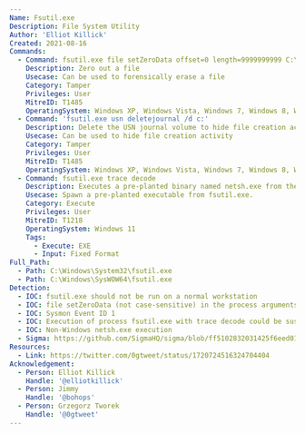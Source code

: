 ```yaml
---
Name: Fsutil.exe
Description: File System Utility
Author: 'Elliot Killick'
Created: 2021-08-16
Commands:
  - Command: fsutil.exe file setZeroData offset=0 length=9999999999 C:\Windows\Temp\payload.dll
    Description: Zero out a file
    Usecase: Can be used to forensically erase a file
    Category: Tamper
    Privileges: User
    MitreID: T1485
    OperatingSystem: Windows XP, Windows Vista, Windows 7, Windows 8, Windows 8.1, Windows 10
  - Command: 'fsutil.exe usn deletejournal /d c:'
    Description: Delete the USN journal volume to hide file creation activity
    Usecase: Can be used to hide file creation activity
    Category: Tamper
    Privileges: User
    MitreID: T1485
    OperatingSystem: Windows XP, Windows Vista, Windows 7, Windows 8, Windows 8.1, Windows 10
  - Command: fsutil.exe trace decode
    Description: Executes a pre-planted binary named netsh.exe from the current directory.
    Usecase: Spawn a pre-planted executable from fsutil.exe.
    Category: Execute
    Privileges: User
    MitreID: T1218
    OperatingSystem: Windows 11
    Tags:
      - Execute: EXE
      - Input: Fixed Format
Full_Path:
  - Path: C:\Windows\System32\fsutil.exe
  - Path: C:\Windows\SysWOW64\fsutil.exe
Detection:
  - IOC: fsutil.exe should not be run on a normal workstation
  - IOC: file setZeroData (not case-sensitive) in the process arguments
  - IOC: Sysmon Event ID 1
  - IOC: Execution of process fsutil.exe with trace decode could be suspicious
  - IOC: Non-Windows netsh.exe execution
  - Sigma: https://github.com/SigmaHQ/sigma/blob/ff5102832031425f6eed011dd3a2e62653008c94/rules/windows/process_creation/proc_creation_win_susp_fsutil_usage.yml
Resources:
  - Link: https://twitter.com/0gtweet/status/1720724516324704404
Acknowledgement:
  - Person: Elliot Killick
    Handle: '@elliotkillick'
  - Person: Jimmy
    Handle: '@bohops'
  - Person: Grzegorz Tworek
    Handle: '@0gtweet'
---
```

